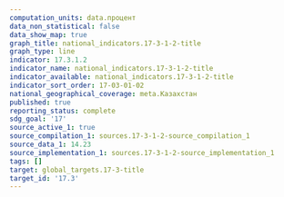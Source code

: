 ```yaml
---
computation_units: data.процент
data_non_statistical: false
data_show_map: true
graph_title: national_indicators.17-3-1-2-title
graph_type: line
indicator: 17.3.1.2
indicator_name: national_indicators.17-3-1-2-title
indicator_available: national_indicators.17-3-1-2-title
indicator_sort_order: 17-03-01-02
national_geographical_coverage: meta.Казахстан
published: true
reporting_status: complete
sdg_goal: '17'
source_active_1: true
source_compilation_1: sources.17-3-1-2-source_compilation_1
source_data_1: 14.23
source_implementation_1: sources.17-3-1-2-source_implementation_1
tags: []
target: global_targets.17-3-title
target_id: '17.3'
---
```

